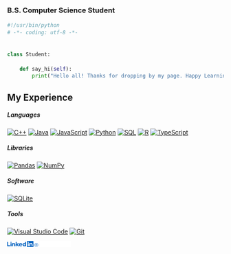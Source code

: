 <h3>B.S. Computer Science Student</h3> 
     
```python
#!/usr/bin/python
# -*- coding: utf-8 -*-


class Student:

    def say_hi(self):
        print("Hello all! Thanks for dropping by my page. Happy Learning!")

```
 
 <h2>My Experience</h2></summary> 

##### Languages
<!-- Some badges are from https://github.com/Ileriayo/markdown-badges -->
<p>
<a href="https://github.com/search?q=user%3ABvBarrett+language%3Acpp"><img alt="C++" src="https://custom-icon-badges.demolab.com/badge/C++-9C033A.svg?logo=cpp2&logoColor=white"></a>
<a href="https://github.com/search?q=user%3ABvBarrett+language%3Ajava"><img alt="Java" src="https://custom-icon-badges.demolab.com/badge/Java-007396.svg?logo=java&logoColor=white"></a>
<a href="https://github.com/search?q=user%3ABvBarrett+language%3Ajavascript"><img alt="JavaScript" src="https://img.shields.io/badge/JavaScript-F7DF1E.svg?logo=javascript&logoColor=black"></a>
<a href="https://github.com/search?q=user%3ABvBarrett+language%3Apython"><img alt="Python" src="https://img.shields.io/badge/Python-14354C.svg?logo=python&logoColor=white"></a>
<a href="https://github.com/search?q=user%3ABvBarrett+language%3Asql"><img alt="SQL" src="https://custom-icon-badges.demolab.com/badge/SQL-025E8C.svg?logo=database&logoColor=white"></a>
<a href="https://github.com/search?q=user%3ABvBarrett+language%3Ar"><img alt="R" src="https://img.shields.io/badge/R-276DC3.svg?logo=r&logoColor=white"></a>
<a href="https://github.com/search?q=user%3ABvBarrett+language%3AtypeScript"><img alt="TypeScript" src="https://img.shields.io/badge/TypeScript-007ACC.svg?logo=typescript&logoColor=white"></a> 

##### Libraries
<a href="#"><img alt="Pandas" src="https://img.shields.io/badge/Pandas-150458.svg?logo=pandas&logoColor=white"></a>
<a href="#"><img alt="NumPy" src="https://img.shields.io/badge/Numpy-013243.svg?logo=numpy&logoColor=white"></a>

##### Software
<a href="#"><img alt="SQLite" src ="https://img.shields.io/badge/SQLite-07405e.svg?logo=sqlite&logoColor=white"></a>

##### Tools
<a href="#"><img alt="Visual Studio Code" src="https://img.shields.io/badge/Visual%20Studio%20Code-0078d7.svg?logo=visual-studio-code&logoColor=white"></a>
<a href="#"><img alt="Git" src="https://img.shields.io/badge/Git-F05033.svg?logo=git&logoColor=white"></a>


<a href="https://linkedin.com/in/brandon-barrett-867531295" target="blank"><img  src="LinkedIn-Blue-14-Γö¼┬½@2x.png" alt="brandon-barrett-867531295" height="14" width="72"/></a>   <a href="https://profile.indeed.com/p/brandonb-ohoavx4" target="blank"><img  src="Indeed_2021_Logo_RGB_White.png" alt="brandon-barrett-867531295" height="14" width="72"/></a> 
 <a href="https://github.com/BvBarrett">
    <picture>
      

